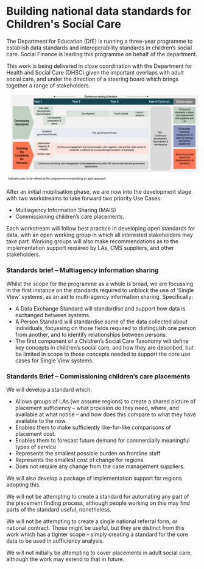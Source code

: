 # Building national data standards for Children's Social Care

The Department for Education (DfE) is running a three-year programme to establish data standards and interoperability standards in children’s social care. Social Finance is leading this programme on behalf of the department. 

This work is being delivered in close coordination with the Department for Health and Social Care (DHSC) given the important overlaps with adult social care, and under the direction of a steering board which brings together a range of stakeholders.  

![Programme timeline](images/other_images/timeline.png)

After an initial mobilisation phase, we are now into the development stage with two workstreams to take forward two priority Use Cases:
 - Multiagency Information Sharing (MAIS)
 - Commissioning children’s care placements.  

Each workstream will follow best practice in developing open standards for data, with an open working group in which all interested stakeholders may take part. Working groups will also make recommendations as to the implementation support required by LAs, CMS suppliers, and other stakeholders.  

### Standards brief – Multiagency information sharing 

Whilst the scope for the programme as a whole is broad, we are focussing in the first instance on the standards required to unblock the use of ‘Single View’ systems, as an aid to multi-agency information sharing. Specifically: 

- A Data Exchange Standard will standardise and support how data is exchanged between systems. 
- A Person Standard will standardise some of the data collected about individuals, focussing on those fields required to distinguish one person from another, and to identify relationships between persons.
- The first component of a Children’s Social Care Taxonomy will define key concepts in children’s social care, and how they are described, but be limited in scope to those concepts needed to support the core use cases for Single View systems. 

### Standards Brief – Commissioning children’s care placements   

We will develop a standard which: 
- Allows groups of LAs (we assume regions) to create a shared picture of placement sufficiency – what provision do they need, where, and available at what notice – and how does this compare to what they have available to the now.
- Enables them to make sufficiently like-for-like comparisons of placement cost.
- Enables them to forecast future demand for commercially meaningful types of service
- Represents the smallest possible burden on frontline staff
- Represents the smallest cost of change for regions
- Does not require any change from the case management suppliers.

We will also develop a package of implementation support for regions adopting this.

We will not be attempting to create a standard for automating any part of the placement finding process, although people working on this may find parts of the standard useful, nonetheless.

We will not be attempting to create a single national referral form, or national contract. Those might be useful, but they are distinct from this work which 
has a tighter scope – simply creating a standard for the core data to be used in sufficiency analysis. 

We will not initially be attempting to cover placements in adult social care, although the work may extend to that in future. 